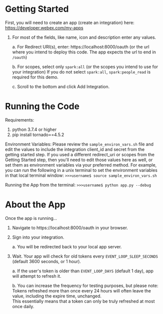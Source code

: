 # Getting Started
First, you will need to create an app (create an integration) here:
https://developer.webex.com/my-apps

1. For most of the fields, like name, icon and description enter any values.

   a. For Redirect URI(s), enter: https://localhost:8000/oauth
      (or the url where you intend to deploy this code.  The app expects the url to end in ``/oauth``)

   b. For scopes, select only ``spark:all``
      (or the scopes you intend to use for your integration)
      If you do not select ``spark:all``, ``spark:people_read`` is required for this demo.

   c. Scroll to the bottom and click Add Integration.

# Running the Code
Requirements:
1. python 3.7.4 or higher
2. pip install tornado==4.5.2

Environment Variables:
Please review the ``sample_environ_vars.sh`` file and edit the values to include the integration client_id and secret from the getting started step.  If you used a different redirect_uri or scopes from the Getting Started step, then you'll need to edit those values here as well, or set them as environment variables via your preferred method.  For example, you can run the following in a unix terminal to set the environment variables in that local terminal window:
 ``>>>username$ source sample_environ_vars.sh``
 
Running the App from the terminal:
``>>>username$ python app.py --debug``


# About the App
Once the app is running...
1. Navigate to https://localhost:8000/oauth in your browser.
2. Sign into your integration.

   a. You will be redirected back to your local app server.
   
3. Wait.  Your app will check for old tokens every ``EVENT_LOOP_SLEEP_SECONDS`` (default 3600 seconds, or 1 hour).

   a. If the user's token is older than ``EVENT_LOOP_DAYS`` (default 1 day), app will attempt to refresh it.
   
   b. You can increase the frequency for testing purposes, but please note:<br>
      Tokens refreshed more than once every 24 hours will often leave the value, including the expire time, unchanged.<br>
      This essentially means that a token can only be truly refreshed at most once daily.<br>
